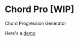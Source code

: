 # Chord Pro [WIP]

Chord Progression Generator

Here's a [demo](https://gmrsagar.github.io/chord-pro) 
